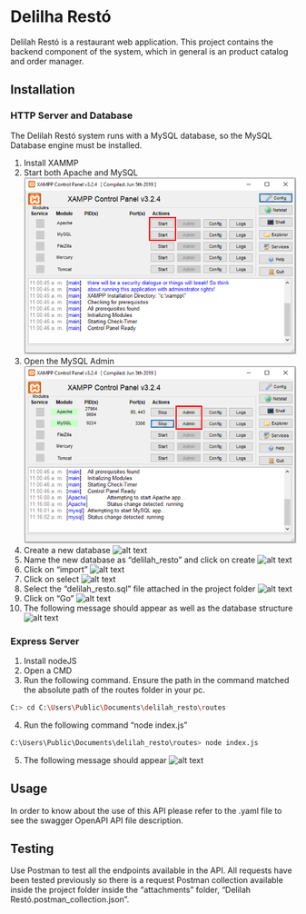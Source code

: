 # Delilha Restó

Delilah Restó is a restaurant web application. This project contains the backend component of the system, which in general is an product catalog and order manager.

## Installation

### HTTP Server and Database

The Delilah Restó system runs with a MySQL database, so the MySQL Database engine must be installed.

1. Install XAMMP
2. Start both Apache and MySQL
![alt text](https://github.com/espinosaver/delilah_resto/blob/master/attachments/readme/Capture1.png)
3. Open the MySQL Admin
![alt text](https://github.com/espinosaver/delilah_resto/blob/master/attachments/readme/Capture2.png)
4. Create a new database
![alt text](https://github.com/espinosaver/delilah_resto/blob/master/Capture3.png)
5. Name the new database as “delilah_resto” and click on create
![alt text](https://github.com/espinosaver/delilah_resto/blob/master/Capture4.png)
6. Click on “import”
![alt text](https://github.com/espinosaver/delilah_resto/blob/master/Capture5.png)
7. Click on select
![alt text](https://github.com/espinosaver/delilah_resto/blob/master/Capture6.png)
8. Select the “delilah_resto.sql” file attached in the project folder
![alt text](https://github.com/espinosaver/delilah_resto/blob/master/Capture7.png)
9. Click on “Go”
![alt text](https://github.com/espinosaver/delilah_resto/blob/master/Capture8.png)
10. The following message should appear as well as the database structure
![alt text](https://github.com/espinosaver/delilah_resto/blob/master/Capture9.png)

### Express Server

1. Install nodeJS
2. Open a CMD
3. Run the following command. Ensure the path in the command matched the absolute path of the routes folder in your pc.

```bash
C:> cd C:\Users\Public\Documents\delilah_resto\routes
```
4. Run the following command “node index.js”

```bash
C:\Users\Public\Documents\delilah_resto\routes> node index.js 
```
5. The following message should appear
![alt text](https://github.com/espinosaver/delilah_resto/blob/master/Capture10.png)

## Usage

In order to know about the use of this API please refer to the .yaml file to see the swagger OpenAPI API file description.


## Testing

Use Postman to test all the endpoints available in the API. All requests have been tested previously so there is a request Postman collection available inside the project folder inside the “attachments” folder, “Delilah Restó.postman_collection.json”.
